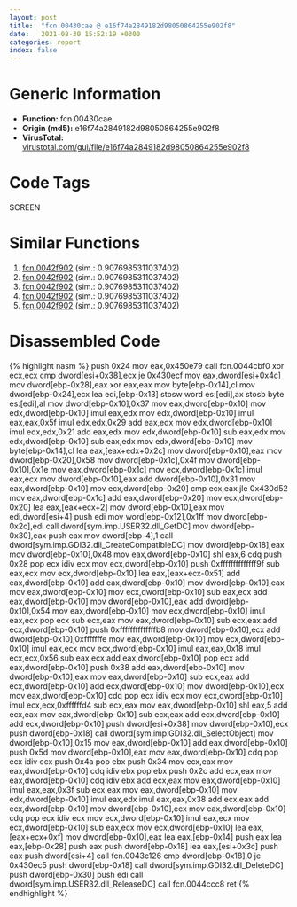 ```yaml
---
layout: post
title:  "fcn.00430cae @ e16f74a2849182d98050864255e902f8"
date:   2021-08-30 15:52:19 +0300
categories: report
index: false
---
```


# Generic Information
- **Function:** fcn.00430cae
- **Origin (md5):** e16f74a2849182d98050864255e902f8
- **VirusTotal:** [virustotal.com/gui/file/e16f74a2849182d98050864255e902f8][virustotal_ref]

# Code Tags
<span class="tag" id="SCREEN">SCREEN</span>


# Similar Functions

1. [fcn.0042f902][similar_1_ref] (sim.: 0.9076985311037402)
2. [fcn.0042f902][similar_2_ref] (sim.: 0.9076985311037402)
3. [fcn.0042f902][similar_3_ref] (sim.: 0.9076985311037402)
4. [fcn.0042f902][similar_4_ref] (sim.: 0.9076985311037402)
5. [fcn.0042f902][similar_5_ref] (sim.: 0.9076985311037402)


# Disassembled Code

{% highlight nasm %}
push 0x24
mov eax,0x450e79
call fcn.0044cbf0
xor ecx,ecx
cmp dword[esi+0x38],ecx
je 0x430ecf
mov eax,dword[esi+0x4c]
mov dword[ebp-0x28],eax
xor eax,eax
mov byte[ebp-0x14],cl
mov dword[ebp-0x24],ecx
lea edi,[ebp-0x13]
stosw word es:[edi],ax
stosb byte es:[edi],al
mov dword[ebp-0x10],0x37
mov eax,dword[ebp-0x10]
mov edx,dword[ebp-0x10]
imul eax,edx
mov edx,dword[ebp-0x10]
imul eax,eax,0x5f
imul edx,edx,0x29
add eax,edx
mov edx,dword[ebp-0x10]
imul edx,edx,0x21
add eax,edx
mov edx,dword[ebp-0x10]
sub eax,edx
mov edx,dword[ebp-0x10]
sub eax,edx
mov edx,dword[ebp-0x10]
mov byte[ebp-0x14],cl
lea eax,[eax+edx+0x2c]
mov dword[ebp-0x10],eax
mov dword[ebp-0x20],0x58
mov dword[ebp-0x1c],0x4f
mov dword[ebp-0x10],0x1e
mov eax,dword[ebp-0x1c]
mov ecx,dword[ebp-0x1c]
imul eax,ecx
mov dword[ebp-0x10],eax
add dword[ebp-0x10],0x31
mov eax,dword[ebp-0x10]
mov ecx,dword[ebp-0x20]
cmp ecx,eax
jle 0x430d52
mov eax,dword[ebp-0x1c]
add eax,dword[ebp-0x20]
mov ecx,dword[ebp-0x20]
lea eax,[eax+ecx+2]
mov dword[ebp-0x10],eax
mov edi,dword[esi+4]
push edi
mov word[ebp-0x12],0x1ff
mov dword[ebp-0x2c],edi
call dword[sym.imp.USER32.dll_GetDC]
mov dword[ebp-0x30],eax
push eax
mov dword[ebp-4],1
call dword[sym.imp.GDI32.dll_CreateCompatibleDC]
mov dword[ebp-0x18],eax
mov dword[ebp-0x10],0x48
mov eax,dword[ebp-0x10]
shl eax,6
cdq
push 0x28
pop ecx
idiv ecx
mov ecx,dword[ebp-0x10]
push 0xffffffffffffff9f
sub eax,ecx
mov ecx,dword[ebp-0x10]
lea eax,[eax+ecx-0x51]
add eax,dword[ebp-0x10]
add eax,dword[ebp-0x10]
mov dword[ebp-0x10],eax
mov eax,dword[ebp-0x10]
mov ecx,dword[ebp-0x10]
sub eax,ecx
add eax,dword[ebp-0x10]
mov dword[ebp-0x10],eax
add dword[ebp-0x10],0x54
mov eax,dword[ebp-0x10]
mov ecx,dword[ebp-0x10]
imul eax,ecx
pop ecx
sub ecx,eax
mov eax,dword[ebp-0x10]
sub ecx,eax
add ecx,dword[ebp-0x10]
push 0xffffffffffffffb8
mov dword[ebp-0x10],ecx
add dword[ebp-0x10],0xfffffffe
mov eax,dword[ebp-0x10]
mov ecx,dword[ebp-0x10]
imul eax,ecx
mov ecx,dword[ebp-0x10]
imul eax,eax,0x18
imul ecx,ecx,0x56
sub eax,ecx
add eax,dword[ebp-0x10]
pop ecx
add eax,dword[ebp-0x10]
push 0x38
add eax,dword[ebp-0x10]
mov dword[ebp-0x10],eax
mov eax,dword[ebp-0x10]
sub ecx,eax
add ecx,dword[ebp-0x10]
add ecx,dword[ebp-0x10]
mov dword[ebp-0x10],ecx
mov eax,dword[ebp-0x10]
cdq
pop ecx
idiv ecx
mov ecx,dword[ebp-0x10]
imul ecx,ecx,0xffffffd4
sub ecx,eax
mov eax,dword[ebp-0x10]
shl eax,5
add ecx,eax
mov eax,dword[ebp-0x10]
sub ecx,eax
add ecx,dword[ebp-0x10]
add ecx,dword[ebp-0x10]
push dword[esi+0x38]
mov dword[ebp-0x10],ecx
push dword[ebp-0x18]
call dword[sym.imp.GDI32.dll_SelectObject]
mov dword[ebp-0x10],0x15
mov eax,dword[ebp-0x10]
add eax,dword[ebp-0x10]
push 0x5d
mov dword[ebp-0x10],eax
mov eax,dword[ebp-0x10]
cdq
pop ecx
idiv ecx
push 0x4a
pop ebx
push 0x34
mov ecx,eax
mov eax,dword[ebp-0x10]
cdq
idiv ebx
pop ebx
push 0x2c
add ecx,eax
mov eax,dword[ebp-0x10]
cdq
idiv ebx
add ecx,eax
mov eax,dword[ebp-0x10]
imul eax,eax,0x3f
sub ecx,eax
mov eax,dword[ebp-0x10]
mov edx,dword[ebp-0x10]
imul eax,edx
imul eax,eax,0x38
add ecx,eax
add ecx,dword[ebp-0x10]
mov dword[ebp-0x10],ecx
mov eax,dword[ebp-0x10]
cdq
pop ecx
idiv ecx
mov ecx,dword[ebp-0x10]
imul eax,ecx
mov ecx,dword[ebp-0x10]
sub eax,ecx
mov ecx,dword[ebp-0x10]
lea eax,[eax+ecx+0xf]
mov dword[ebp-0x10],eax
lea eax,[ebp-0x14]
push eax
lea eax,[ebp-0x28]
push eax
push dword[ebp-0x18]
lea eax,[esi+0x3c]
push eax
push dword[esi+4]
call fcn.0043c126
cmp dword[ebp-0x18],0
je 0x430ec5
push dword[ebp-0x18]
call dword[sym.imp.GDI32.dll_DeleteDC]
push dword[ebp-0x30]
push edi
call dword[sym.imp.USER32.dll_ReleaseDC]
call fcn.0044ccc8
ret
{% endhighlight %}


[similar_1_ref]: /report/fcn.0042f902@b49682c7791beec133296706671e7cb3
[similar_2_ref]: /report/fcn.0042f902@6e426bd8e348fab7a17ba317fb0f2d87
[similar_3_ref]: /report/fcn.0042f902@1266d43f34f3aa1d71c3eb8ec80f6e2f
[similar_4_ref]: /report/fcn.0042f902@7307643b343733b7fbd7b4b4fb482515
[similar_5_ref]: /report/fcn.0042f902@4e3033826014f003be2266887761c806
[virustotal_ref]: https://www.virustotal.com/gui/file/e16f74a2849182d98050864255e902f8